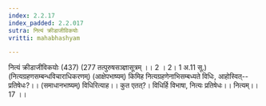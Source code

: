 ```yaml
---
index: 2.2.17
index_padded: 2.2.017
sutra: नित्यं क्रीडाजीविकयोः
vritti: mahabhashyam

---
```

 नित्यं क्रीडाजीविकयोः (437) (277 तत्पुरुषसञ्ज्ञासूत्रम् ।। 2 । 2। 1 अ.11 सू.) (नित्यग्रहणसम्बन्धविचाराधिकरणम्) (आक्षेपभाष्यम्) किमिह नित्यग्रहणेनाभिसम्बध्यते विधिः, आहोस्वित्--प्रतिषेधः?।। (समाधानभाष्यम्) विधिरित्याह।। कुत एतत्?। विधिर्हि विभाषा, नित्यः प्रतिषेधः।। नित्यम्।। 17 ।। 